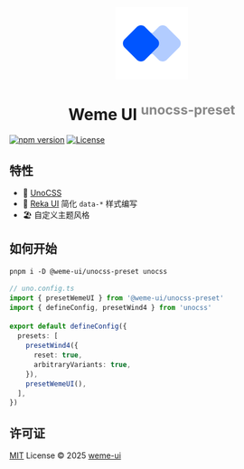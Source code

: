 <p align="center">
  <img align="center" src="https://raw.githubusercontent.com/moujinet/assets/main/weme-ui/png/weme-128-duotone.png" height="128" />
  <h1 align="center">
    Weme UI <sup style="color: #888">unocss-preset</sup>
  </h1>
</p>

[![npm version][npm-version-src]][npm-version-href]
[![License][license-src]][license-href]

## 特性

- 🫟 [UnoCSS][unocss-href]
- 🧩 [Reka UI][reka-href] 简化 `data-*` 样式编写
- 🏖️ 自定义主题风格

## 如何开始

```shell
pnpm i -D @weme-ui/unocss-preset unocss
```

```ts
// uno.config.ts
import { presetWemeUI } from '@weme-ui/unocss-preset'
import { defineConfig, presetWind4 } from 'unocss'

export default defineConfig({
  presets: [
    presetWind4({
      reset: true,
      arbitraryVariants: true,
    }),
    presetWemeUI(),
  ],
})
```

## 许可证

[MIT][license-href] License © 2025 [weme-ui][github-href]

[github-href]: https://github.com/weme-ui/weme-ui
[npm-version-src]: https://img.shields.io/npm/v/@weme-ui/unocss-preset?style=flat&colorA=1d2129&colorB=1d2129
[npm-version-href]: https://npmjs.com/package/@weme-ui/unocss-preset
[license-src]: https://img.shields.io/github/license/@weme-ui/unocss-preset.svg?style=flat&colorA=1d2129&colorB=1d2129
[license-href]: https://github.com/weme-ui/weme-ui/blob/main/LICENSE
[unocss-href]: https://unocss.dev
[reka-href]: https://reka-ui.com
